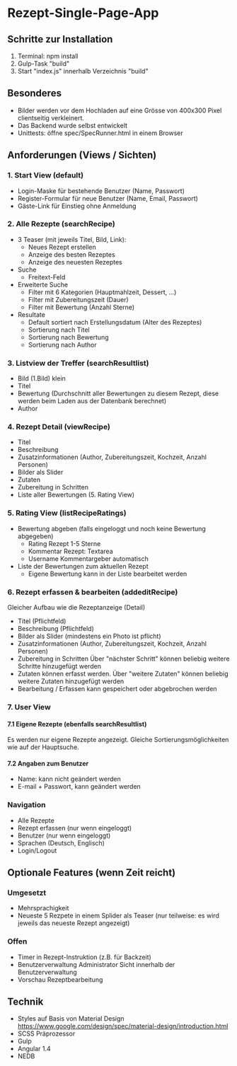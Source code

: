 # Rezept-Single-Page-App

## Schritte zur Installation
1. Terminal: npm install
2. Gulp-Task "build"
3. Start "index.js" innerhalb Verzeichnis "build" 

## Besonderes
- Bilder werden vor dem Hochladen auf eine Grösse von 400x300 Pixel clientseitig verkleinert.
- Das Backend wurde selbst entwickelt
- Unittests: öffne spec/SpecRunner.html in einem Browser

## Anforderungen (Views / Sichten)

### 1. Start View (default)

- Login-Maske für bestehende Benutzer (Name, Passwort)
- Register-Formular für neue Benutzer (Name, Email, Passwort)
- Gäste-Link für Einstieg ohne Anmeldung

### 2. Alle Rezepte (searchRecipe)

- 3 Teaser (mit jeweils Titel, Bild, Link):
  - Neues Rezept erstellen
  - Anzeige des besten Rezeptes
  - Anzeige des neuesten Rezeptes
- Suche
  - Freitext-Feld
- Erweiterte Suche
  - Filter mit 6 Kategorien (Hauptmahlzeit, Dessert, ...)
  - Filter mit Zubereitungszeit (Dauer)
  - Filter mit Bewertung (Anzahl Sterne)
- Resultate
  - Default sortiert nach Erstellungsdatum (Alter des Rezeptes)
  - Sortierung nach Titel
  - Sortierung nach Bewertung
  - Sortierung nach Author

### 3. Listview der Treffer (searchResultlist)

- Bild (1.Bild) klein
- Titel 
- Bewertung (Durchschnitt aller Bewertungen zu diesem Rezept, diese werden beim Laden aus der Datenbank berechnet)
- Author


### 4. Rezept Detail (viewRecipe)

- Titel
- Beschreibung
- Zusatzinformationen (Author, Zubereitungszeit, Kochzeit, Anzahl Personen)
- Bilder als Slider
- Zutaten
- Zubereitung in Schritten
- Liste aller Bewertungen (5. Rating View)

### 5. Rating View (listRecipeRatings)

- Bewertung abgeben (falls eingeloggt und noch keine Bewertung abgegeben)
  - Rating Rezept 1-5 Sterne
  - Kommentar Rezept: Textarea
  - Username Kommentargeber automatisch
- Liste der Bewertungen zum aktuellen Rezept
  - Eigene Bewertung kann in der Liste bearbeitet werden

### 6. Rezept erfassen & bearbeiten (addeditRecipe)

Gleicher Aufbau wie die Rezeptanzeige (Detail)

- Titel (Pflichtfeld)
- Beschreibung (Pflichtfeld)
- Bilder als Slider (mindestens ein Photo ist pflicht)
- Zusatzinformationen (Author, Zubereitungszeit, Kochzeit, Anzahl Personen)
- Zubereitung in Schritten Über "nächster Schritt" können beliebig weitere Schritte hinzugefügt werden
- Zutaten können erfasst werden. Über "weitere Zutaten" können beliebig weitere Zutaten hinzugefügt werden
- Bearbeitung / Erfassen kann gespeichert oder abgebrochen werden

### 7. User View

#### 7.1 Eigene Rezepte (ebenfalls searchResultlist)

Es werden nur eigene Rezepte angezeigt. Gleiche Sortierungsmöglichkeiten wie auf der Hauptsuche.

#### 7.2 Angaben zum Benutzer

- Name: kann nicht geändert werden
- E-mail + Passwort, kann geändert werden


### Navigation

- Alle Rezepte
- Rezept erfassen (nur wenn eingeloggt)
- Benutzer (nur wenn eingeloggt)
- Sprachen (Deutsch, Englisch)
- Login/Logout


## Optionale Features (wenn Zeit reicht)

### Umgesetzt

- Mehrsprachigkeit
- Neueste 5 Rezpete in einem Splider als Teaser (nur teilweise: es wird jeweils das neueste Rezept angezeigt) 


### Offen

- Timer in Rezept-Instruktion (z.B. für Backzeit)
- Benutzerverwaltung Administrator Sicht innerhalb der Benutzerverwaltung
- Vorschau Rezeptbearbeitung 


## Technik
- Styles auf Basis von Material Design https://www.google.com/design/spec/material-design/introduction.html
- SCSS Präprozessor
- Gulp
- Angular 1.4
- NEDB
 